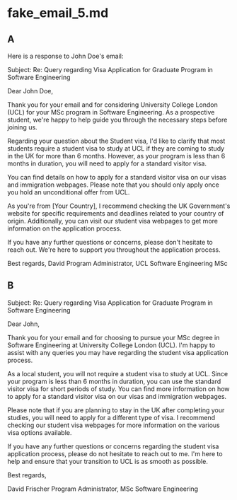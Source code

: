# fake_email_5.md

## A

Here is a response to John Doe's email:

Subject: Re: Query regarding Visa Application for Graduate Program in Software Engineering

Dear John Doe,

Thank you for your email and for considering University College London (UCL) for your MSc program in Software Engineering. As a prospective student, we're happy to help guide you through the necessary steps before joining us.

Regarding your question about the Student visa, I'd like to clarify that most students require a student visa to study at UCL if they are coming to study in the UK for more than 6 months. However, as your program is less than 6 months in duration, you will need to apply for a standard visitor visa.

You can find details on how to apply for a standard visitor visa on our visas and immigration webpages. Please note that you should only apply once you hold an unconditional offer from UCL.

As you're from [Your Country], I recommend checking the UK Government's website for specific requirements and deadlines related to your country of origin. Additionally, you can visit our student visa webpages to get more information on the application process.

If you have any further questions or concerns, please don't hesitate to reach out. We're here to support you throughout the application process.

Best regards,
David
Program Administrator, UCL Software Engineering MSc

## B

Subject: Re: Query regarding Visa Application for Graduate Program in Software Engineering

Dear John,

Thank you for your email and for choosing to pursue your MSc degree in Software Engineering at University College London (UCL). I'm happy to assist with any queries you may have regarding the student visa application process.

As a local student, you will not require a student visa to study at UCL. Since your program is less than 6 months in duration, you can use the standard visitor visa for short periods of study. You can find more information on how to apply for a standard visitor visa on our visas and immigration webpages.

Please note that if you are planning to stay in the UK after completing your studies, you will need to apply for a different type of visa. I recommend checking our student visa webpages for more information on the various visa options available.

If you have any further questions or concerns regarding the student visa application process, please do not hesitate to reach out to me. I'm here to help and ensure that your transition to UCL is as smooth as possible.

Best regards,

David Frischer
Program Administrator, MSc Software Engineering



